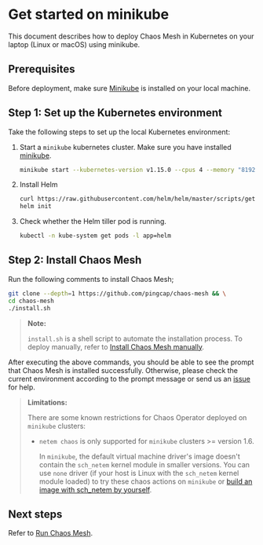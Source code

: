 # Get started on minikube

This document describes how to deploy Chaos Mesh in Kubernetes on your laptop (Linux or macOS) using minikube.

## Prerequisites

Before deployment, make sure [Minikube](https://kubernetes.io/docs/tasks/tools/install-minikube/) 
is installed on your local machine.

## Step 1: Set up the Kubernetes environment

Take the following steps to set up the local Kubernetes environment:

1. Start a `minikube` kubernetes cluster. Make sure you have installed [minikube](https://kubernetes.io/docs/tasks/tools/install-minikube/).

   ```bash
   minikube start --kubernetes-version v1.15.0 --cpus 4 --memory "8192mb" # we recommend that you allocate enough RAM (more than 8192 MiB) to the VM
   ```

2. Install Helm

   ```bash
   curl https://raw.githubusercontent.com/helm/helm/master/scripts/get | bash
   helm init
   ```

3. Check whether the Helm tiller pod is running.

   ```bash
   kubectl -n kube-system get pods -l app=helm
   ```

## Step 2: Install Chaos Mesh

Run the following comments to install Chaos Mesh;

```bash
git clone --depth=1 https://github.com/pingcap/chaos-mesh && \
cd chaos-mesh
./install.sh
```

>**Note:** 
>
> `install.sh` is a shell script to automate the installation process. To deploy manually,  refer to [Install Chaos Mesh manually](deploy.md).

After executing the above commands, you should be able to see the prompt that Chaos Mesh is installed successfully. Otherwise, please check the current environment according to the prompt message or send us an [issue](https://github.com/pingcap/chaos-mesh/issues) for help. 

> **Limitations:**
>
> There are some known restrictions for Chaos Operator deployed on `minikube` clusters:
> - `netem chaos` is only supported for `minikube` clusters >= version 1.6.
>
>   In `minikube`, the default virtual machine driver's image doesn't contain the `sch_netem` kernel module in smaller versions. You can use `none` driver (if your host is Linux with the `sch_netem` kernel module loaded) to try these chaos actions on `minikube` or [build an image with sch_netem by yourself](https://minikube.sigs.k8s.io/docs/contributing/iso/).

## Next steps

Refer to [Run Chaos Mesh](run-chaos-mesh.md).